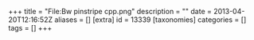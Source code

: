 +++
title = "File:Bw pinstripe cpp.png"
description = ""
date = 2013-04-20T12:16:52Z
aliases = []
[extra]
id = 13339
[taxonomies]
categories = []
tags = []
+++


